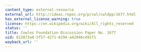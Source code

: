 ```yaml
---
content_type: external-resource
external_url: http://ideas.repec.org/p/cwl/cwldpp/1677.html
has_external_license_warning: true
license: https://en.wikipedia.org/wiki/All_rights_reserved
status: ''
title: Cowles Foundation Discussion Paper No. 1677
uid: 622873a8-5f57-4271-8294-a42946c491f1
wayback_url: ''
---
```

